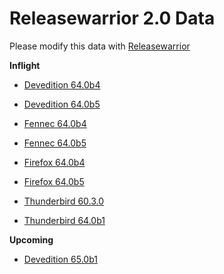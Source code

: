 

Releasewarrior 2.0 Data
=======================

Please modify this data with [Releasewarrior](https://github.com/mozilla-releng/releasewarrior-2.0)

**Inflight**

* [Devedition 64.0b4](/inflight/devedition/devedition-devedition-64.0b4.md)

* [Devedition 64.0b5](/inflight/devedition/devedition-devedition-64.0b5.md)

* [Fennec 64.0b4](/inflight/fennec/fennec-beta-64.0b4.md)

* [Fennec 64.0b5](/inflight/fennec/fennec-beta-64.0b5.md)

* [Firefox 64.0b4](/inflight/firefox/firefox-beta-64.0b4.md)

* [Firefox 64.0b5](/inflight/firefox/firefox-beta-64.0b5.md)

* [Thunderbird 60.3.0](/inflight/thunderbird/thunderbird-release-60.3.0.md)

* [Thunderbird 64.0b1](/inflight/thunderbird/thunderbird-beta-64.0b1.md)

**Upcoming**

* [Devedition 65.0b1](/upcoming/devedition/devedition-devedition-65.0b1.md)

